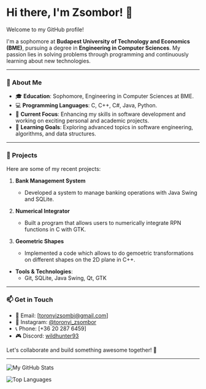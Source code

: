 # Hi there, I'm Zsombor! 👋

Welcome to my GitHub profile! 

I'm a sophomore at **Budapest University of Technology and Economics (BME)**, pursuing a degree in **Engineering in Computer Sciences**. My passion lies in solving problems through programming and continuously learning about new technologies.

---

### 🚀 About Me

- 🎓 **Education**: Sophomore, Engineering in Computer Sciences at BME.
- 💻 **Programming Languages**: C, C++, C#, Java, Python.
- 🔭 **Current Focus**: Enhancing my skills in software development and working on exciting personal and academic projects.
- 🌱 **Learning Goals**: Exploring advanced topics in software engineering, algorithms, and data structures.

---

### 🌟 Projects

Here are some of my recent projects:

1. **Bank Management System**
   - Developed a system to manage banking operations with Java Swing and SQLite.

2. **Numerical Integrator**
   - Built a program that allows users to numerically integrate RPN functions in C with GTK.

3. **Geometric Shapes**
   -  Implemented a code which allows to do gemoetric transformations on different shapes on the 2D plane in C++.

- **Tools & Technologies**:
  - Git, SQLite, Java Swing, Qt, GTK

---

### 📫 Get in Touch

- 📧 Email: [toronyizsombi@gmail.com]
- 📸 Instagram: [@toronyi_zsombor](#)
- 📞 Phone: [+36 20 287 6459]
- 🎮 Discord: [wildhunter93](#)
  
Let's collaborate and build something awesome together! 🚀

---

![My GitHub Stats](https://github-readme-stats.vercel.app/api?username=torozsom&show_icons=true&theme=tokyonight)

![Top Languages](https://github-readme-stats.vercel.app/api/top-langs/?username=torozsom&layout=compact&theme=tokyonight)
